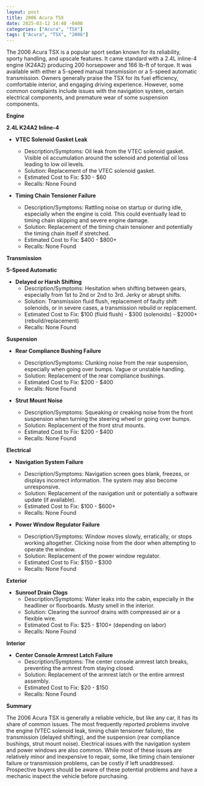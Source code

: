 ```yaml
---
layout: post
title: 2006 Acura TSX
date: 2025-03-12 14:40 -0400
categories: ["Acura", "TSX"]
tags: ["Acura", "TSX", "2006"]
---
```

The 2006 Acura TSX is a popular sport sedan known for its reliability, sporty handling, and upscale features. It came standard with a 2.4L inline-4 engine (K24A2) producing 200 horsepower and 166 lb-ft of torque. It was available with either a 5-speed manual transmission or a 5-speed automatic transmission. Owners generally praise the TSX for its fuel efficiency, comfortable interior, and engaging driving experience. However, some common complaints include issues with the navigation system, certain electrical components, and premature wear of some suspension components.

**Engine**

**2.4L K24A2 Inline-4**

*   **VTEC Solenoid Gasket Leak**
    *   Description/Symptoms: Oil leak from the VTEC solenoid gasket. Visible oil accumulation around the solenoid and potential oil loss leading to low oil levels.
    *   Solution: Replacement of the VTEC solenoid gasket.
    *   Estimated Cost to Fix: $30 - $60
    *   Recalls: None Found

*   **Timing Chain Tensioner Failure**
    *   Description/Symptoms: Rattling noise on startup or during idle, especially when the engine is cold. This could eventually lead to timing chain skipping and severe engine damage.
    *   Solution: Replacement of the timing chain tensioner and potentially the timing chain itself if stretched.
    *   Estimated Cost to Fix: $400 - $800+
    *   Recalls: None Found

**Transmission**

**5-Speed Automatic**

*   **Delayed or Harsh Shifting**
    *   Description/Symptoms: Hesitation when shifting between gears, especially from 1st to 2nd or 2nd to 3rd. Jerky or abrupt shifts.
    *   Solution: Transmission fluid flush, replacement of faulty shift solenoids, or in severe cases, a transmission rebuild or replacement.
    *   Estimated Cost to Fix: $100 (fluid flush) - $300 (solenoids) - $2000+ (rebuild/replacement)
    *   Recalls: None Found

**Suspension**

*   **Rear Compliance Bushing Failure**
    *   Description/Symptoms: Clunking noise from the rear suspension, especially when going over bumps. Vague or unstable handling.
    *   Solution: Replacement of the rear compliance bushings.
    *   Estimated Cost to Fix: $200 - $400
    *   Recalls: None Found

*   **Strut Mount Noise**
    *   Description/Symptoms: Squeaking or creaking noise from the front suspension when turning the steering wheel or going over bumps.
    *   Solution: Replacement of the front strut mounts.
    *   Estimated Cost to Fix: $200 - $400
    *   Recalls: None Found

**Electrical**

*   **Navigation System Failure**
    *   Description/Symptoms: Navigation screen goes blank, freezes, or displays incorrect information. The system may also become unresponsive.
    *   Solution: Replacement of the navigation unit or potentially a software update (if available).
    *   Estimated Cost to Fix: $100 - $600+
    *   Recalls: None Found

*   **Power Window Regulator Failure**
    *   Description/Symptoms: Window moves slowly, erratically, or stops working altogether. Clicking noise from the door when attempting to operate the window.
    *   Solution: Replacement of the power window regulator.
    *   Estimated Cost to Fix: $150 - $300
    *   Recalls: None Found

**Exterior**

*   **Sunroof Drain Clogs**
    *   Description/Symptoms: Water leaks into the cabin, especially in the headliner or floorboards. Musty smell in the interior.
    *   Solution: Clearing the sunroof drains with compressed air or a flexible wire.
    *   Estimated Cost to Fix: $25 - $100+ (depending on labor)
    *   Recalls: None Found

**Interior**

*   **Center Console Armrest Latch Failure**
    *   Description/Symptoms: The center console armrest latch breaks, preventing the armrest from staying closed.
    *   Solution: Replacement of the armrest latch or the entire armrest assembly.
    *   Estimated Cost to Fix: $20 - $150
    *   Recalls: None Found

**Summary**

The 2006 Acura TSX is generally a reliable vehicle, but like any car, it has its share of common issues. The most frequently reported problems involve the engine (VTEC solenoid leak, timing chain tensioner failure), the transmission (delayed shifting), and the suspension (rear compliance bushings, strut mount noise). Electrical issues with the navigation system and power windows are also common. While most of these issues are relatively minor and inexpensive to repair, some, like timing chain tensioner failure or transmission problems, can be costly if left unaddressed. Prospective buyers should be aware of these potential problems and have a mechanic inspect the vehicle before purchasing.

